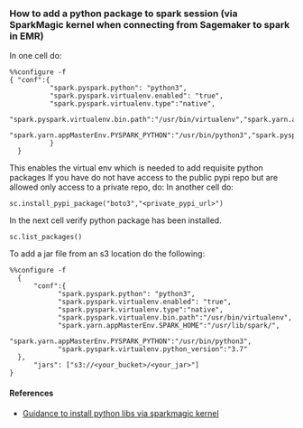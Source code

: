 ### How to add a python package to spark session (via SparkMagic kernel when connecting from Sagemaker to spark in EMR)

In one cell do:

```
%%configure -f
{ "conf":{
          "spark.pyspark.python": "python3",
          "spark.pyspark.virtualenv.enabled": "true",
          "spark.pyspark.virtualenv.type":"native",
          "spark.pyspark.virtualenv.bin.path":"/usr/bin/virtualenv","spark.yarn.appMasterEnv.SPARK_HOME":"/usr/lib/spark/",
          "spark.yarn.appMasterEnv.PYSPARK_PYTHON":"/usr/bin/python3","spark.pyspark.virtualenv.python_version":"3.7"
          }
  }
```
This enables the virtual env which is needed to add requisite python packages
If you have do not have access to the public pypi repo but are allowed only access to a private repo, do:
In another cell do:
```
sc.install_pypi_package("boto3","<private_pypi_url>")
```
 In the next cell verify python package has been installed.
 
 `sc.list_packages()`
 
 To add a jar file from an s3 location do the following:
  ```
  %%configure -f
    {
        "conf":{
              "spark.pyspark.python": "python3",
              "spark.pyspark.virtualenv.enabled": "true",
              "spark.pyspark.virtualenv.type":"native",
              "spark.pyspark.virtualenv.bin.path":"/usr/bin/virtualenv",
              "spark.yarn.appMasterEnv.SPARK_HOME":"/usr/lib/spark/",
              "spark.yarn.appMasterEnv.PYSPARK_PYTHON":"/usr/bin/python3",
              "spark.pyspark.virtualenv.python_version":"3.7"
    },
        "jars": ["s3://<your_bucket>/<your_jar>"]
}
  ```
  
  #### References
  * [Guidance to install python libs via sparkmagic kernel](https://aws.amazon.com/blogs/big-data/install-python-libraries-on-a-running-cluster-with-emr-notebooks/)
